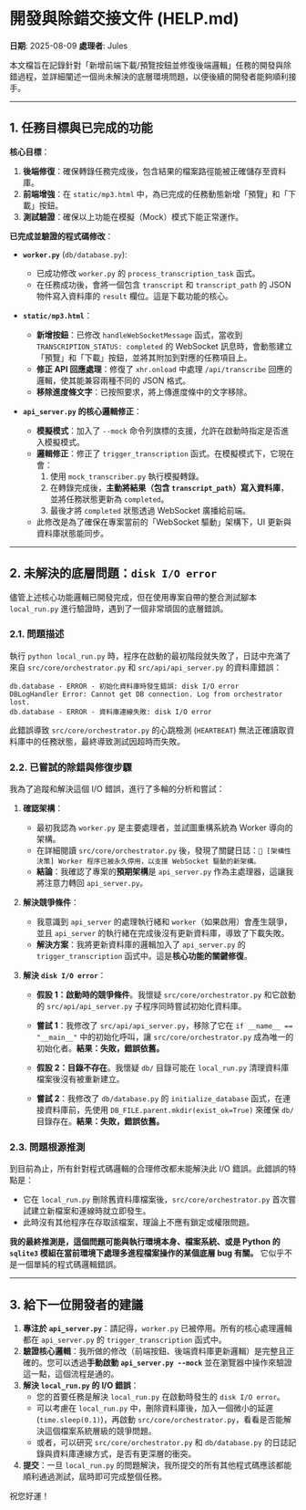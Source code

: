 # 開發與除錯交接文件 (HELP.md)

**日期**: 2025-08-09
**處理者**: Jules

本文檔旨在記錄針對「新增前端下載/預覽按鈕並修復後端邏輯」任務的開發與除錯過程，並詳細闡述一個尚未解決的底層環境問題，以便後續的開發者能夠順利接手。

---

## 1. 任務目標與已完成的功能

**核心目標**：
1.  **後端修復**：確保轉錄任務完成後，包含結果的檔案路徑能被正確儲存至資料庫。
2.  **前端增強**：在 `static/mp3.html` 中，為已完成的任務動態新增「預覽」和「下載」按鈕。
3.  **測試驗證**：確保以上功能在模擬（Mock）模式下能正常運作。

**已完成並驗證的程式碼修改**：

*   **`worker.py`** (`db/database.py`):
    *   已成功修改 `worker.py` 的 `process_transcription_task` 函式。
    *   在任務成功後，會將一個包含 `transcript` 和 `transcript_path` 的 JSON 物件寫入資料庫的 `result` 欄位。這是下載功能的核心。

*   **`static/mp3.html`**：
    *   **新增按鈕**：已修改 `handleWebSocketMessage` 函式，當收到 `TRANSCRIPTION_STATUS: completed` 的 WebSocket 訊息時，會動態建立「預覽」和「下載」按鈕，並將其附加到對應的任務項目上。
    *   **修正 API 回應處理**：修復了 `xhr.onload` 中處理 `/api/transcribe` 回應的邏輯，使其能兼容兩種不同的 JSON 格式。
    *   **移除進度條文字**：已按照要求，將上傳進度條中的文字移除。

*   **`api_server.py` 的核心邏輯修正**：
    *   **模擬模式**：加入了 `--mock` 命令列旗標的支援，允許在啟動時指定是否進入模擬模式。
    *   **邏輯修正**：修正了 `trigger_transcription` 函式。在模擬模式下，它現在會：
        1.  使用 `mock_transcriber.py` 執行模擬轉錄。
        2.  在轉錄完成後，**主動將結果（包含 `transcript_path`）寫入資料庫**，並將任務狀態更新為 `completed`。
        3.  最後才將 `completed` 狀態透過 WebSocket 廣播給前端。
    *   此修改是為了確保在專案當前的「WebSocket 驅動」架構下，UI 更新與資料庫狀態能同步。

---

## 2. 未解決的底層問題：`disk I/O error`

儘管上述核心功能邏輯已開發完成，但在使用專案自帶的整合測試腳本 `local_run.py` 進行驗證時，遇到了一個非常頑固的底層錯誤。

### 2.1. 問題描述

執行 `python local_run.py` 時，程序在啟動的最初階段就失敗了，日誌中充滿了來自 `src/core/orchestrator.py` 和 `src/api/api_server.py` 的資料庫錯誤：

```
db.database - ERROR - 初始化資料庫時發生錯誤: disk I/O error
DBLogHandler Error: Cannot get DB connection. Log from orchestrator lost.
db.database - ERROR - 資料庫連線失敗: disk I/O error
```

此錯誤導致 `src/core/orchestrator.py` 的心跳檢測 (`HEARTBEAT`) 無法正確讀取資料庫中的任務狀態，最終導致測試因超時而失敗。

### 2.2. 已嘗試的除錯與修復步驟

我為了追蹤和解決這個 I/O 錯誤，進行了多輪的分析和嘗試：

1.  **確認架構**：
    *   最初我認為 `worker.py` 是主要處理者，並試圖重構系統為 Worker 導向的架構。
    *   在詳細閱讀 `src/core/orchestrator.py` 後，發現了關鍵日誌：`🚫 [架構性決策] Worker 程序已被永久停用，以支援 WebSocket 驅動的新架構。`
    *   **結論**：我確認了專案的**預期架構**是 `api_server.py` 作為主處理器，這讓我將注意力轉回 `api_server.py`。

2.  **解決競爭條件**：
    *   我意識到 `api_server` 的處理執行緒和 `worker`（如果啟用）會產生競爭，並且 `api_server` 的執行緒在完成後沒有更新資料庫，導致了下載失敗。
    *   **解決方案**：我將更新資料庫的邏輯加入了 `api_server.py` 的 `trigger_transcription` 函式中。這是**核心功能的關鍵修復**。

3.  **解決 `disk I/O error`**：
    *   **假設 1：啟動時的競爭條件**。我懷疑 `src/core/orchestrator.py` 和它啟動的 `src/api/api_server.py` 子程序同時嘗試初始化資料庫。
    *   **嘗試 1**：我修改了 `src/api/api_server.py`，移除了它在 `if __name__ == "__main__"` 中的初始化呼叫，讓 `src/core/orchestrator.py` 成為唯一的初始化者。**結果：失敗，錯誤依舊。**

    *   **假設 2：目錄不存在**。我懷疑 `db/` 目錄可能在 `local_run.py` 清理資料庫檔案後沒有被重新建立。
    *   **嘗試 2**：我修改了 `db/database.py` 的 `initialize_database` 函式，在連接資料庫前，先使用 `DB_FILE.parent.mkdir(exist_ok=True)` 來確保 `db/` 目錄存在。**結果：失敗，錯誤依舊。**

### 2.3. 問題根源推測

到目前為止，所有針對程式碼邏輯的合理修改都未能解決此 I/O 錯誤。此錯誤的特點是：
*   它在 `local_run.py` 刪除舊資料庫檔案後，`src/core/orchestrator.py` 首次嘗試建立新檔案和連線時就立即發生。
*   此時沒有其他程序在存取該檔案，理論上不應有鎖定或權限問題。

**我的最終推測是，這個問題可能與執行環境本身、檔案系統、或是 Python 的 `sqlite3` 模組在當前環境下處理多進程檔案操作的某個底層 bug 有關。** 它似乎不是一個單純的程式碼邏輯錯誤。

---

## 3. 給下一位開發者的建議

1.  **專注於 `api_server.py`**：請記得，`worker.py` 已被停用。所有的核心處理邏輯都在 `api_server.py` 的 `trigger_transcription` 函式中。
2.  **驗證核心邏輯**：我所做的修改（前端按鈕、後端資料庫更新邏輯）是完整且正確的。您可以透過**手動啟動 `api_server.py --mock`** 並在瀏覽器中操作來驗證這一點，這個流程是通的。
3.  **解決 `local_run.py` 的 I/O 錯誤**：
    *   您的首要任務是解決 `local_run.py` 在啟動時發生的 `disk I/O error`。
    *   可以考慮在 `local_run.py` 中，刪除資料庫後，加入一個微小的延遲 (`time.sleep(0.1)`)，再啟動 `src/core/orchestrator.py`，看看是否能解決這個檔案系統層級的競爭問題。
    *   或者，可以研究 `src/core/orchestrator.py` 和 `db/database.py` 的日誌記錄與資料庫連線方式，是否有更深層的衝突。
4.  **提交**：一旦 `local_run.py` 的問題解決，我所提交的所有其他程式碼應該都能順利通過測試，屆時即可完成整個任務。

祝您好運！
